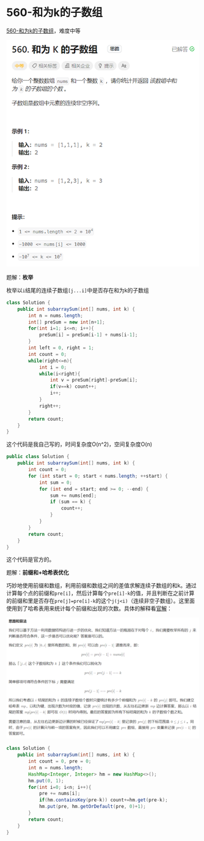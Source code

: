# 560-和为k的子数组

[560-和为k的子数组](https://leetcode.cn/problems/subarray-sum-equals-k/description/)，难度中等

![image-20231030144748428](https://raw.githubusercontent.com/lqyspace/mypic/master/PicBed/202310301447691.png)

题解：**枚举**

枚举以`i`结尾的连续子数组`[j...i]`中是否存在和为k的子数组

```java
class Solution {
    public int subarraySum(int[] nums, int k) {
        int n = nums.length;
        int[] preSum = new int[n+1];
        for(int i=1; i<=n; i++){
            preSum[i] = preSum[i-1] + nums[i-1];
        }
        int left = 0, right = 1;
        int count = 0;
        while(right<=n){
            int i = 0;
            while(i<right){
                int v = preSum[right]-preSum[i];
                if(v==k) count++;
                i++;
            }
            right++;
        }
        return count;
    }
}
```

这个代码是我自己写的，时间复杂度O(n^2)，空间复杂度O(n)

```java
public class Solution {
    public int subarraySum(int[] nums, int k) {
        int count = 0;
        for (int start = 0; start < nums.length; ++start) {
            int sum = 0;
            for (int end = start; end >= 0; --end) {
                sum += nums[end];
                if (sum == k) {
                    count++;
                }
            }
        }
        return count;
    }
}
```

这个代码是官方的。



题解：**前缀和+哈希表优化**

巧妙地使用前缀和数组，利用前缀和数组之间的差值求解连续子数组的和k。通过计算每个点的前缀和`pre[i]`，然后计算每个`pre[i]-k`的值，并且判断在之前计算的前缀和里是否存在`pre[j]=pre[i]-k`的这个`j(j<i)`（连续非空子数组）。这里面使用到了哈希表用来统计每个前缀和出现的次数。具体的解释看[官解](https://leetcode.cn/problems/subarray-sum-equals-k/solutions/238572/he-wei-kde-zi-shu-zu-by-leetcode-solution/)：

![image-20231030154311398](https://raw.githubusercontent.com/lqyspace/mypic/master/PicBed/202310301543466.png)

```java
class Solution {
    public int subarraySum(int[] nums, int k) {
        int count = 0, pre = 0;
        int n = nums.length;
        HashMap<Integer, Integer> hm = new HashMap<>();
        hm.put(0, 1);
        for(int i=0; i<n; i++){
            pre += nums[i];
            if(hm.containsKey(pre-k)) count+=hm.get(pre-k);
            hm.put(pre, hm.getOrDefault(pre, 0)+1);
        }
        return count;
    }
}
```